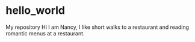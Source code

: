 # hello_world
My repository
Hi I am Nancy, I like short walks to a restaurant and reading romantic menus at a restaurant.
